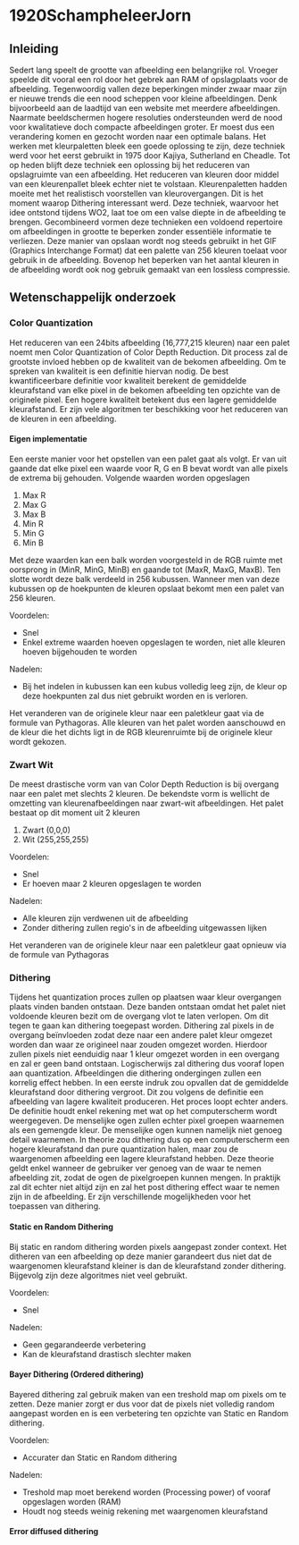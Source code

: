 # 1920SchampheleerJorn

## Inleiding

Sedert lang speelt de grootte van afbeelding een belangrijke rol. Vroeger speelde dit vooral een rol door het gebrek aan RAM of opslagplaats voor de afbeelding.
Tegenwoordig vallen deze beperkingen minder zwaar maar zijn er nieuwe trends die een nood scheppen voor kleine afbeeldingen. Denk bijvoorbeeld aan de laadtijd van een website met meerdere afbeeldingen.
Naarmate beeldschermen hogere resoluties ondersteunden werd de nood voor kwalitatieve doch compacte afbeeldingen groter. Er moest dus een verandering komen en gezocht worden naar een optimale balans.
Het werken met kleurpaletten bleek een goede oplossing te zijn, deze techniek werd voor het eerst gebruikt in 1975 door Kajiya, Sutherland en Cheadle.
Tot op heden blijft deze techniek een oplossing bij het reduceren van opslagruimte van een afbeelding. Het reduceren van kleuren door middel van een kleurenpallet bleek echter niet te volstaan.
Kleurenpaletten hadden moeite met het realistisch voorstellen van kleurovergangen. Dit is het moment waarop Dithering interessant werd. Deze techniek, waarvoor het idee ontstond tijdens WO2, laat toe om een valse diepte in de afbeelding te brengen.
Gecombineerd vormen deze technieken een voldoend repertoire om afbeeldingen in grootte te beperken zonder essentiële informatie te verliezen.
Deze manier van opslaan wordt nog steeds gebruikt in het GIF (Graphics Interchange Format) dat een palette van 256 kleuren toelaat voor gebruik in de afbeelding.
Bovenop het beperken van het aantal kleuren in de afbeelding wordt ook nog gebruik gemaakt van een lossless compressie.

## Wetenschappelijk onderzoek

### Color Quantization

Het reduceren van een 24bits afbeelding (16,777,215 kleuren) naar een palet noemt men Color Quantization of Color Depth Reduction. Dit process zal de grootste invloed hebben op de kwaliteit van de bekomen afbeelding.
Om te spreken van kwaliteit is een definitie hiervan nodig. De best kwantificeerbare definitie voor kwaliteit berekent de gemiddelde kleurafstand van elke pixel in de bekomen afbeelding ten opzichte van de originele pixel.
Een hogere kwaliteit betekent dus een lagere gemiddelde kleurafstand. Er zijn vele algoritmen ter beschikking voor het reduceren van de kleuren in een afbeelding.

#### Eigen implementatie

Een eerste manier voor het opstellen van een palet gaat als volgt. Er van uit gaande dat elke pixel een waarde voor R, G en B bevat wordt van alle pixels de extrema bij gehouden.
Volgende waarden worden opgeslagen
 1. Max R
 2. Max G
 3. Max B
 4. Min R
 5. Min G
 6. Min B

Met deze waarden kan een balk worden voorgesteld in de RGB ruimte met oorsprong in (MinR, MinG, MinB) en gaande tot (MaxR, MaxG, MaxB).
Ten slotte wordt deze balk verdeeld in 256 kubussen. Wanneer men van deze kubussen op de hoekpunten de kleuren opslaat bekomt men een palet van 256 kleuren.

Voordelen:
 - Snel
 - Enkel extreme waarden hoeven opgeslagen te worden, niet alle kleuren hoeven bijgehouden te worden

Nadelen:
 - Bij het indelen in kubussen kan een kubus volledig leeg zijn, de kleur op deze hoekpunten zal dus niet gebruikt worden en is verloren.

Het veranderen van de originele kleur naar een paletkleur gaat via de formule van Pythagoras. Alle kleuren van het palet worden aanschouwd en de kleur die het dichts ligt in de RGB kleurenruimte bij de originele kleur wordt gekozen.

### Zwart Wit

De meest drastische vorm van van Color Depth Reduction is bij overgang naar een palet met slechts 2 kleuren. De bekendste vorm is wellicht de omzetting van kleurenafbeeldingen naar zwart-wit afbeeldingen.
Het palet bestaat op dit moment uit 2 kleuren
 1. Zwart (0,0,0)
 2. Wit (255,255,255)

Voordelen:
 - Snel
 - Er hoeven maar 2 kleuren opgeslagen te worden

Nadelen:
 - Alle kleuren zijn verdwenen uit de afbeelding
 - Zonder dithering zullen regio's in de afbeelding uitgewassen lijken

Het veranderen van de originele kleur naar een paletkleur gaat opnieuw via de formule van Pythagoras

### Dithering
Tijdens het quantization proces zullen op plaatsen waar kleur overgangen plaats vinden banden ontstaan. 
Deze banden ontstaan omdat het palet niet voldoende kleuren bezit om de overgang vlot te laten verlopen. 
Om dit tegen te gaan kan dithering toegepast worden. 
Dithering zal pixels in de overgang beïnvloeden zodat deze naar een andere palet kleur omgezet worden dan waar ze origineel naar zouden omgezet worden. 
Hierdoor zullen pixels niet eenduidig naar 1 kleur omgezet worden in een overgang en zal er geen band ontstaan. 
Logischerwijs zal dithering dus vooraf lopen aan quantization. 
Afbeeldingen die dithering ondergingen zullen een korrelig effect hebben. 
In een eerste indruk zou opvallen dat de gemiddelde kleurafstand door dithering vergroot. 
Dit zou volgens de definitie een afbeelding van lagere kwaliteit produceren. Het proces loopt echter anders. 
De definitie houdt enkel rekening met wat op het computerscherm wordt weergegeven. 
De menselijke ogen zullen echter pixel groepen waarnemen als een gemengde kleur. 
De menselijke ogen kunnen namelijk niet genoeg detail waarnemen. 
In theorie zou dithering dus op een computerscherm een hogere kleurafstand dan pure quantization halen, maar zou de waargenomen afbeelding een lagere kleurafstand hebben. 
Deze theorie geldt enkel wanneer de gebruiker ver genoeg van de waar te nemen afbeelding zit, zodat de ogen de pixelgroepen kunnen mengen. 
In praktijk zal dit echter niet altijd zijn en zal het post dithering effect waar te nemen zijn in de afbeelding. 
Er zijn verschillende mogelijkheden voor het toepassen van dithering.

#### Static en Random Dithering
Bij static en random dithering worden pixels aangepast zonder context. 
Het ditheren van een afbeelding op deze manier garandeert dus niet dat de waargenomen kleurafstand kleiner is dan de kleurafstand zonder dithering.
Bijgevolg zijn deze algoritmes niet veel gebruikt.

Voordelen:
 - Snel

Nadelen:
 - Geen gegarandeerde verbetering
 - Kan de kleurafstand drastisch slechter maken

#### Bayer Dithering (Ordered dithering)
Bayered dithering zal gebruik maken van een treshold map om pixels om te zetten. 
Deze manier zorgt er dus voor dat de pixels niet volledig random aangepast worden en is een verbetering ten opzichte van Static en Random dithering.

Voordelen:
 - Accurater dan Static en Random dithering

Nadelen:
 - Treshold map moet berekend worden (Processing power) of vooraf opgeslagen worden (RAM)
 - Houdt nog steeds weinig rekening met waargenomen kleurafstand

#### Error diffused dithering
